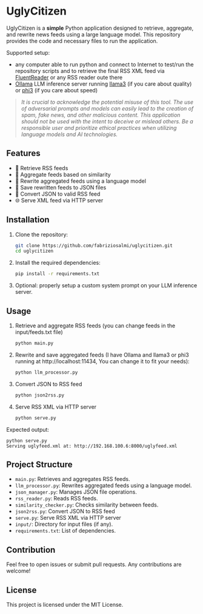 # UglyCitizen

UglyCitizen is a **simple** Python application designed to retrieve, aggregate, and rewrite news feeds using a large language model. This repository provides the code and necessary files to run the application.

Supported setup:

- any computer able to run python and connect to Internet to test/run the repository scripts and to retrieve the final RSS XML feed via [FluentReader](https://github.com/yang991178/fluent-reader) or any RSS reader oute there
- [Ollama](https://ollama.com/download) LLM inference server running [llama3](https://ollama.com/library/llama3) (if you care about quality) or [phi3](https://ollama.com/library/phi3) (if you care about speed)

> _It is crucial to acknowledge the potential misuse of this tool. The use of adversarial prompts and models can easily lead to the creation of spam, fake news, and other malicious content. This application should not be used with the intent to deceive or mislead others. Be a responsible user and prioritize ethical practices when utilizing language models and AI technologies._

## Features

- 📡 Retrieve RSS feeds
- 🧮 Aggregate feeds based on similarity
- 🤖 Rewrite aggregated feeds using a language model
- 💾 Save rewritten feeds to JSON files
- 🔁 Convert JSON to valid RSS feed
- 🌐 Serve XML feed via HTTP server

## Installation

1. Clone the repository:
    ```sh
    git clone https://github.com/fabriziosalmi/uglycitizen.git
    cd uglycitizen
    ```

2. Install the required dependencies:
    ```sh
    pip install -r requirements.txt
    ```
3. Optional: properly setup a custom system prompt on your LLM inference server.
   
## Usage

1. Retrieve and aggregate RSS feeds (you can change feeds in the input/feeds.txt file)
    ```sh
    python main.py
    ```

2. Rewrite and save aggregated feeds (I have Ollama and llama3 or phi3 running at http://localhost:11434, You can change it to fit your needs):
    ```sh
    python llm_processor.py
    ```
    
3. Convert JSON to RSS feed
    ```sh
    python json2rss.py
    ```
    
4. Serve RSS XML via HTTP server
    ```sh
    python serve.py
    ```

Expected output:

```
python serve.py
Serving uglyfeed.xml at: http://192.168.100.6:8000/uglyfeed.xml
```

## Project Structure

- `main.py`: Retrieves and aggregates RSS feeds.
- `llm_processor.py`: Rewrites aggregated feeds using a language model.
- `json_manager.py`: Manages JSON file operations.
- `rss_reader.py`: Reads RSS feeds.
- `similarity_checker.py`: Checks similarity between feeds.
- `json2rss.py`: Convert JSON to RSS feed
- `serve.py`: Serve RSS XML via HTTP server
- `input/`: Directory for input files (if any).
- `requirements.txt`: List of dependencies.

## Contribution

Feel free to open issues or submit pull requests. Any contributions are welcome!

## License

This project is licensed under the MIT License.
